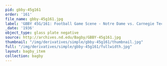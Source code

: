 ```yaml
---
pid: gbby-45g161
order: '161'
file_name: gbby-45g161.jpg
label: 'GBBY 45G/161: Football Game Scene - Notre Dame vs. Carnegie Tech - 1936'
_date: '1936'
object_type: glass plate negative
source: http://archives.nd.edu/Bagby/GBBY-45g161.jpg
thumbnail: "/img/derivatives/simple/gbby-45g161/thumbnail.jpg"
full: "/img/derivatives/simple/gbby-45g161/fullwidth.jpg"
layout: bagby_item
collection: bagby
---
```

